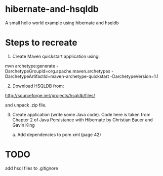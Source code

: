 hibernate-and-hsqldb
====================

A small hello world example using hibernate and hsqldb

Steps to recreate
=================

1.  Create Maven quickstart application using:  

mvn archetype:generate -DarchetypeGroupId=org.apache.maven.archetypes -DarchetypeArtifactId=maven-archetype-quickstart -DarchetypeVersion=1.1

2.  Download HSQLDB from: 

http://sourceforge.net/projects/hsqldb/files/ 

and unpack .zip file.

3.  Create application (write some Java code).  Code here is taken from Chapter 2 of Java Persistance with Hibernate by Christian Bauer and Gavin King

	a.  Add dependencies to pom.xml (page 42)



TODO
====

add hsql files to .gitignore
